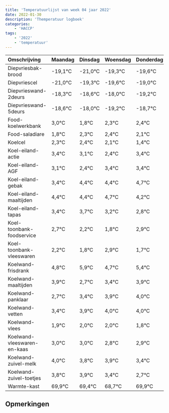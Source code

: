 ```yaml
---
title: 'Temperatuurlijst van week 04 jaar 2022'
date: 2022-01-30
description: 'Themperatuur logboek'
categories:
    - 'HACCP'
tags:
    - '2022'
    - 'temperatuur'
---
```

|Omschrijving|Maandag|Dinsdag|Woensdag|Donderdag|Vrijdag|Zaterdag|Zondag|
|:---|:---|:---|:---|:---|:---|:---|:---|
|Diepvriesbak-brood|-19,1°C|-21,0°C|-19,3°C|-19,6°C|-19,0°C|-20,2°C|-19,7°C|
|Diepvriescel|-21,0°C|-19,3°C|-19,6°C|-19,0°C|-20,2°C|-19,7°C|-19,6°C|
|Diepvrieswand-2deurs|-18,3°C|-18,6°C|-18,0°C|-19,2°C|-18,7°C|-18,6°C|-18,9°C|
|Diepvrieswand-5deurs|-18,6°C|-18,0°C|-19,2°C|-18,7°C|-18,6°C|-18,9°C|-19,6°C|
|Food-koelwerkbank|3,0°C|1,8°C|2,3°C|2,4°C|2,1°C|1,4°C|2,4°C|
|Food-saladiare|1,8°C|2,3°C|2,4°C|2,1°C|1,4°C|2,4°C|2,4°C|
|Koelcel|2,3°C|2,4°C|2,1°C|1,4°C|2,4°C|2,4°C|2,7°C|
|Koel-eiland-actie|3,4°C|3,1°C|2,4°C|3,4°C|3,4°C|3,7°C|3,2°C|
|Koel-eiland-AGF|3,1°C|2,4°C|3,4°C|3,4°C|3,7°C|3,2°C|2,8°C|
|Koel-eiland-gebak|3,4°C|4,4°C|4,4°C|4,7°C|4,2°C|3,8°C|4,9°C|
|Koel-eiland-maaltijden|4,4°C|4,4°C|4,7°C|4,2°C|3,8°C|4,9°C|3,7°C|
|Koel-eiland-tapas|3,4°C|3,7°C|3,2°C|2,8°C|3,9°C|2,7°C|3,4°C|
|Koel-toonbank-foodservice|2,7°C|2,2°C|1,8°C|2,9°C|1,7°C|2,4°C|2,9°C|
|Koel-toonbank-vleeswaren|2,2°C|1,8°C|2,9°C|1,7°C|2,4°C|2,9°C|3,0°C|
|Koelwand-frisdrank|4,8°C|5,9°C|4,7°C|5,4°C|5,9°C|6,0°C|6,0°C|
|Koelwand-maaltijden|3,9°C|2,7°C|3,4°C|3,9°C|4,0°C|4,0°C|3,8°C|
|Koelwand-panklaar|2,7°C|3,4°C|3,9°C|4,0°C|4,0°C|3,8°C|3,9°C|
|Koelwand-vetten|3,4°C|3,9°C|4,0°C|4,0°C|3,8°C|3,9°C|3,4°C|
|Koelwand-vlees|1,9°C|2,0°C|2,0°C|1,8°C|1,9°C|1,4°C|0,7°C|
|Koelwand-vleeswaren-en-kaas|3,0°C|3,0°C|2,8°C|2,9°C|2,4°C|1,7°C|2,9°C|
|Koelwand-zuivel-melk|4,0°C|3,8°C|3,9°C|3,4°C|2,7°C|3,9°C|2,8°C|
|Koelwand-zuivel-toetjes|3,8°C|3,9°C|3,4°C|2,7°C|3,9°C|2,8°C|3,6°C|
|Warmte-kast|69,9°C|69,4°C|68,7°C|69,9°C|68,8°C|69,6°C|69,2°C|

## Opmerkingen


